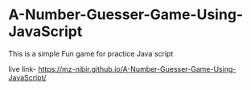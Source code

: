 # A-Number-Guesser-Game-Using-JavaScript
This is a simple Fun game for practice Java script

live link- https://mz-nibir.github.io/A-Number-Guesser-Game-Using-JavaScript/

